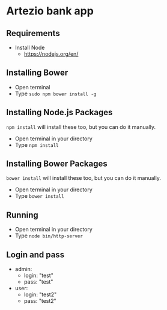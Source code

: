 # Artezio bank app

## Requirements

- Install Node
    - https://nodejs.org/en/



## Installing Bower

- Open terminal
- Type `sudo npm bower install -g`

## Installing Node.js Packages
`npm install` will install these too, but you can do it manually.
- Open terminal in your directory
- Type `npm install`

## Installing Bower Packages
`bower install` will install these too, but you can do it manually.
- Open terminal in your directory
- Type `bower install`

## Running
- Open terminal in your directory
- Type `node bin/http-server`

## Login and pass
- admin: 
   - login: "test"
   - pass: "test"
- user: 
   - login: "test2"
   - pass: "test2"
